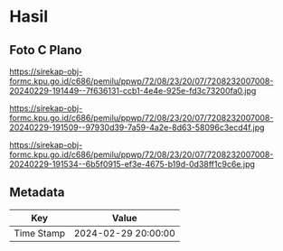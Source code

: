 # Hasil

## Foto C Plano

https://sirekap-obj-formc.kpu.go.id/c686/pemilu/ppwp/72/08/23/20/07/7208232007008-20240229-191449--7f636131-ccb1-4e4e-925e-fd3c73200fa0.jpg

https://sirekap-obj-formc.kpu.go.id/c686/pemilu/ppwp/72/08/23/20/07/7208232007008-20240229-191509--97930d39-7a59-4a2e-8d63-58096c3ecd4f.jpg

https://sirekap-obj-formc.kpu.go.id/c686/pemilu/ppwp/72/08/23/20/07/7208232007008-20240229-191534--6b5f0915-ef3e-4675-b19d-0d38ff1c9c6e.jpg


## Metadata

| Key        | Value               |
| ---------- | ------------------- |
| Time Stamp | 2024-02-29 20:00:00 |



